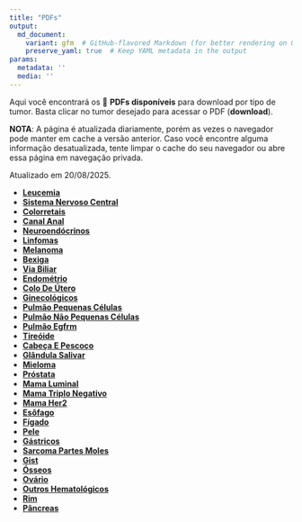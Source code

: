 ```yaml
---
title: "PDFs"
output: 
  md_document:
    variant: gfm  # GitHub-flavored Markdown (for better rendering on GitHub)
    preserve_yaml: true  # Keep YAML metadata in the output
params:
  metadata: ''
  media: ''
---
```


<script async src="https://scripts.simpleanalyticscdn.com/latest.js"></script>

Aqui você encontrará os 📝 **PDFs disponíveis** para download por tipo
de tumor. Basta clicar no tumor desejado para acessar o PDF
(**download**).

**NOTA**: A página é atualizada diariamente, porém as vezes o navegador
pode manter em cache a versão anterior. Caso você encontre alguma
informação desatualizada, tente limpar o cache do seu navegador ou abre
essa página em navegação privada.

Atualizado em 20/08/2025.

- [**Leucemia**](https://coeoralmeds-e768.restdb.io/media/68a55b5af63b80480024cf36?download=true)
- [**Sistema Nervoso
  Central**](https://coeoralmeds-e768.restdb.io/media/68a55b5bf63b80480024cf39?download=true)
- [**Colorretais**](https://coeoralmeds-e768.restdb.io/media/68a55b5ef63b80480024cf3e?download=true)
- [**Canal
  Anal**](https://coeoralmeds-e768.restdb.io/media/68a55b5ff63b80480024cf40?download=true)
- [**Neuroendócrinos**](https://coeoralmeds-e768.restdb.io/media/68a55b60f63b80480024cf42?download=true)
- [**Linfomas**](https://coeoralmeds-e768.restdb.io/media/68a55b62f63b80480024cf44?download=true)
- [**Melanoma**](https://coeoralmeds-e768.restdb.io/media/68a55b64f63b80480024cf46?download=true)
- [**Bexiga**](https://coeoralmeds-e768.restdb.io/media/68a55b65f63b80480024cf48?download=true)
- [**Via
  Biliar**](https://coeoralmeds-e768.restdb.io/media/68a55b66f63b80480024cf4a?download=true)
- [**Endométrio**](https://coeoralmeds-e768.restdb.io/media/68a55b68f63b80480024cf4c?download=true)
- [**Colo De
  Útero**](https://coeoralmeds-e768.restdb.io/media/68a55b69f63b80480024cf4e?download=true)
- [**Ginecológicos**](https://coeoralmeds-e768.restdb.io/media/68a55b6af63b80480024cf50?download=true)
- [**Pulmão Pequenas
  Células**](https://coeoralmeds-e768.restdb.io/media/68a55b6cf63b80480024cf52?download=true)
- [**Pulmão Não Pequenas
  Células**](https://coeoralmeds-e768.restdb.io/media/68a55b6df63b80480024cf54?download=true)
- [**Pulmão
  Egfrm**](https://coeoralmeds-e768.restdb.io/media/68a55b6ff63b80480024cf56?download=true)
- [**Tireóide**](https://coeoralmeds-e768.restdb.io/media/68a55b71f63b80480024cf5a?download=true)
- [**Cabeça E
  Pescoço**](https://coeoralmeds-e768.restdb.io/media/68a55b72f63b80480024cf5b?download=true)
- [**Glândula
  Salivar**](https://coeoralmeds-e768.restdb.io/media/68a55b74f63b80480024cf5e?download=true)
- [**Mieloma**](https://coeoralmeds-e768.restdb.io/media/68a55b75f63b80480024cf60?download=true)
- [**Próstata**](https://coeoralmeds-e768.restdb.io/media/68a55b76f63b80480024cf62?download=true)
- [**Mama
  Luminal**](https://coeoralmeds-e768.restdb.io/media/68a55b79f63b80480024cf6a?download=true)
- [**Mama Triplo
  Negativo**](https://coeoralmeds-e768.restdb.io/media/68a55b7bf63b80480024cf6c?download=true)
- [**Mama
  Her2**](https://coeoralmeds-e768.restdb.io/media/68a55b7cf63b80480024cf6e?download=true)
- [**Esôfago**](https://coeoralmeds-e768.restdb.io/media/68a55b7ef63b80480024cf70?download=true)
- [**Fígado**](https://coeoralmeds-e768.restdb.io/media/68a55b7ff63b80480024cf72?download=true)
- [**Pele**](https://coeoralmeds-e768.restdb.io/media/68a55b81f63b80480024cf74?download=true)
- [**Gástricos**](https://coeoralmeds-e768.restdb.io/media/68a55b82f63b80480024cf76?download=true)
- [**Sarcoma Partes
  Moles**](https://coeoralmeds-e768.restdb.io/media/68a55b83f63b80480024cf78?download=true)
- [**Gist**](https://coeoralmeds-e768.restdb.io/media/68a55b84f63b80480024cf7a?download=true)
- [**Ósseos**](https://coeoralmeds-e768.restdb.io/media/68a55b86f63b80480024cf7c?download=true)
- [**Ovário**](https://coeoralmeds-e768.restdb.io/media/68a55b87f63b80480024cf7e?download=true)
- [**Outros
  Hematológicos**](https://coeoralmeds-e768.restdb.io/media/68a55b88f63b80480024cf7f?download=true)
- [**Rim**](https://coeoralmeds-e768.restdb.io/media/68a55b89f63b80480024cf81?download=true)
- [**Pâncreas**](https://coeoralmeds-e768.restdb.io/media/68a55b8bf63b80480024cf84?download=true)

